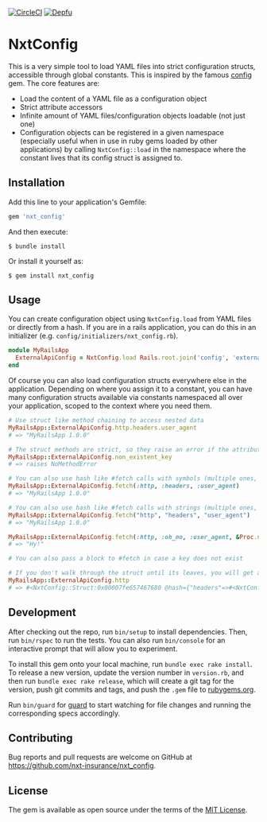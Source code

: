[![CircleCI](https://circleci.com/gh/nxt-insurance/nxt_config.svg?style=svg)](https://circleci.com/gh/nxt-insurance/nxt_config) [![Depfu](https://badges.depfu.com/badges/55572b7950c22f7f472a0adbf81b2ea4/count.svg)](https://depfu.com/github/nxt-insurance/nxt_config?project_id=10455)

# NxtConfig

This is a very simple tool to load YAML files into strict configuration structs, accessible through global constants. This is inspired by the famous [config](https://github.com/railsconfig/config) gem. The core features are:

* Load the content of a YAML file as a configuration object
* Strict attribute accessors
* Infinite amount of YAML files/configuration objects loadable (not just one)
* Configuration objects can be registered in a given namespace (especially useful when in use in ruby gems loaded by other applications) by calling `NxtConfig::load` in the namespace where the constant lives that its config struct is assigned to.

## Installation

Add this line to your application's Gemfile:

```ruby
gem 'nxt_config'
```

And then execute:

    $ bundle install

Or install it yourself as:

    $ gem install nxt_config

## Usage

You can create configuration object using `NxtConfig.load` from YAML files or directly from a hash. 
If you are in a rails application, you can do this in an initializer (e.g. `config/initializers/nxt_config.rb`).

```ruby
module MyRailsApp
  ExternalApiConfig = NxtConfig.load Rails.root.join('config', 'external_api.yml.erb')
end
```

Of course you can also load configuration structs everywhere else in the application. 
Depending on where you assign it to a constant, you can have many configuration structs available via constants namespaced all over your application, 
scoped to the context where you need them.

```ruby
# Use struct like method chaining to access nested data
MyRailsApp::ExternalApiConfig.http.headers.user_agent
# => "MyRailsApp 1.0.0"

# The struct methods are strict, so they raise an error if the attribute does not exist
MyRailsApp::ExternalApiConfig.non_existent_key
# => raises NoMethodError

# You can also use hash like #fetch calls with symbols (multiple ones, like with Hash#dig)
MyRailsApp::ExternalApiConfig.fetch(:http, :headers, :user_agent)
# => "MyRailsApp 1.0.0"

# You can also use hash like #fetch calls with strings (multiple ones, like with Hash#dig)
MyRailsApp::ExternalApiConfig.fetch("http", "headers", "user_agent")
# => "MyRailsApp 1.0.0"

MyRailsApp::ExternalApiConfig.fetch(:http, :oh_no, :user_agent, &Proc.new { 'Hy!' })
# => "Hy!"

# You can also pass a block to #fetch in case a key does not exist

# If you don't walk through the struct until its leaves, you will get a sub struct
MyRailsApp::ExternalApiConfig.http
# => #<NxtConfig::Struct:0x00007fe657467680 @hash={"headers"=>#<NxtConfig::Struct:0x00007fe657467518 @hash={"user_agent"=>"my cool app", "api_key"=>"secret123"}>}>
```

## Development

After checking out the repo, run `bin/setup` to install dependencies. Then, run `bin/rspec` to run the tests. You can also run `bin/console` for an interactive prompt that will allow you to experiment.

To install this gem onto your local machine, run `bundle exec rake install`. To release a new version, update the version number in `version.rb`, and then run `bundle exec rake release`, which will create a git tag for the version, push git commits and tags, and push the `.gem` file to [rubygems.org](https://rubygems.org).

Run `bin/guard` for [guard](https://github.com/guard/guard) to start watching for file changes and running the corresponding specs accordingly.

## Contributing

Bug reports and pull requests are welcome on GitHub at https://github.com/nxt-insurance/nxt_config.


## License

The gem is available as open source under the terms of the [MIT License](https://opensource.org/licenses/MIT).
